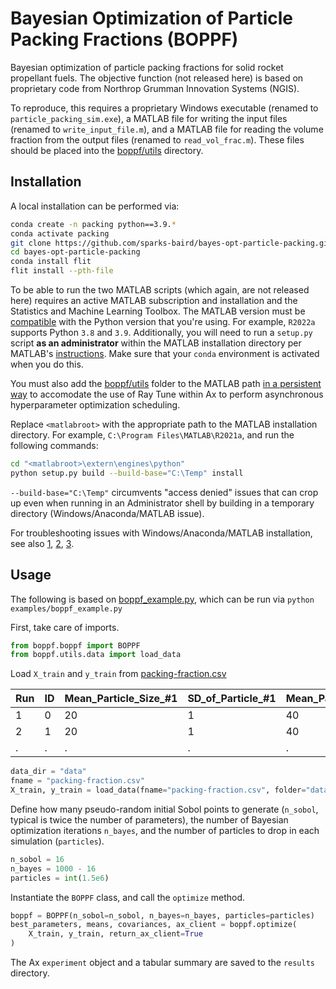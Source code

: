 # Bayesian Optimization of Particle Packing Fractions (BOPPF)

Bayesian optimization of particle packing fractions for solid rocket propellant fuels. The objective function (not released here) is based on proprietary code from Northrop Grumman Innovation Systems (NGIS).

To reproduce, this requires a proprietary Windows executable (renamed to
`particle_packing_sim.exe`), a MATLAB file
for writing the input files (renamed to `write_input_file.m`), and a MATLAB file for reading the volume fraction from
the output files (renamed to `read_vol_frac.m`). These files should be placed into the [boppf/utils](boppf/utils) directory.

## Installation

A local installation can be performed via:
```bash
conda create -n packing python==3.9.*
conda activate packing
git clone https://github.com/sparks-baird/bayes-opt-particle-packing.git
cd bayes-opt-particle-packing
conda install flit
flit install --pth-file
```
To be able to run the two MATLAB scripts (which again, are not released here) requires an active MATLAB subscription and installation and the Statistics and Machine Learning Toolbox. The MATLAB version must be [compatible](https://www.mathworks.com/content/dam/mathworks/mathworks-dot-com/support/sysreq/files/python-compatibility.pdf) with the Python version that you're using. For example, `R2022a` supports Python `3.8` and `3.9`. Additionally, you will need to run a `setup.py` script **as an administrator** within the MATLAB installation directory per MATLAB's [instructions](https://www.mathworks.com/help/matlab/matlab_external/install-matlab-engine-api-for-python-in-nondefault-locations.html). Make sure that your `conda` environment is activated when you do this.

You must also add the [boppf/utils](boppf/utils) folder to the MATLAB path [in a persistent way](https://www.mathworks.com/matlabcentral/answers/97990-how-do-i-make-permanent-changes-to-the-matlab-path-using-command-line-functions) to accomodate the use of Ray Tune within Ax to perform asynchronous hyperparameter optimization scheduling.

Replace `<matlabroot>` with the appropriate path to the MATLAB installation directory. For example, `C:\Program Files\MATLAB\R2021a`, and run the following commands:
```bash
cd "<matlabroot>\extern\engines\python"
python setup.py build --build-base="C:\Temp" install
```
`--build-base="C:\Temp"` circumvents "access denied" issues that can crop up even when running in an Administrator shell by building in a temporary directory (Windows/Anaconda/MATLAB issue).

For troubleshooting issues with Windows/Anaconda/MATLAB installation, see also [1](https://www.mathworks.com/matlabcentral/answers/346068-how-do-i-properly-install-matlab-engine-using-the-anaconda-package-manager-for-python), [2](https://stackoverflow.com/questions/33357739/problems-installing-matlab-engine-for-python-with-anaconda), [3](https://stackoverflow.com/questions/50488997/anaconda-python-modulenotfounderror-no-module-named-matlab).

## Usage
The following is based on [boppf_example.py](examples/boppf_example.py), which can be run via `python examples/boppf_example.py`

First, take care of imports.
```python
from boppf.boppf import BOPPF
from boppf.utils.data import load_data
```
Load `X_train` and `y_train` from [packing-fraction.csv](data/packing-fraction.csv)

| Run 	| ID 	| Mean_Particle_Size_#1 	| SD_of_Particle_#1 	| Mean_Particle_Size_#2 	| SD_of_Particle_#2 	| Mean_Particle_Size_#3 	| SD_of_Particle_#3 	| Particle_#1_Mass_Fraction 	| Particle_#2_Mass_Fraction 	| Particle_#3_Mass_Fraction 	| Packing_Fraction 	|
|-----	|----	|-----------------------	|-------------------	|-----------------------	|-------------------	|-----------------------	|-------------------	|---------------------------	|---------------------------	|---------------------------	|------------------	|
| 1   	| 0  	| 20                    	| 1                 	| 40                    	| 2.8284            	| 60                    	| 5.1962            	| 0.2239                    	| 0.597                     	| 0.1791                    	| 0.74             	|
| 2   	| 1  	| 20                    	| 1                 	| 40                    	| 2.8284            	| 60                    	| 779.4229          	| 0.2239                    	| 0.597                     	| 0.1791                    	| 0.737            	|
| .   	| .  	| .                     	| .                 	| .                     	| .                 	| .                     	| .                 	| .                         	| .                         	| .                         	| .                	|

```python
data_dir = "data"
fname = "packing-fraction.csv"
X_train, y_train = load_data(fname="packing-fraction.csv", folder="data")
```

Define how many pseudo-random initial Sobol points to generate (`n_sobol`, typical is twice the number of parameters), the number of Bayesian optimization iterations `n_bayes`, and the number of particles to drop in each simulation (`particles`).
```python
n_sobol = 16
n_bayes = 1000 - 16
particles = int(1.5e6)
```

Instantiate the `BOPPF` class, and call the `optimize` method.
```python
boppf = BOPPF(n_sobol=n_sobol, n_bayes=n_bayes, particles=particles)
best_parameters, means, covariances, ax_client = boppf.optimize(
    X_train, y_train, return_ax_client=True
)
```

The Ax `experiment` object and a tabular summary are saved to the `results` directory.
